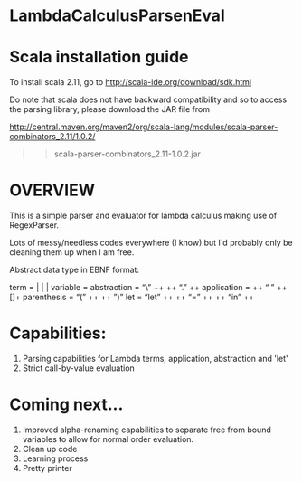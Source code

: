 # LambdaCalculusParsenEval

# Scala installation guide

 To install scala 2.11, go to http://scala-ide.org/download/sdk.html
 
 Do note that scala does not have backward compatibility and so to
 access the parsing library, please download the JAR file from
 
 http://central.maven.org/maven2/org/scala-lang/modules/scala-parser-combinators_2.11/1.0.2/
 >> scala-parser-combinators_2.11-1.0.2.jar
 
 
 
# OVERVIEW
 
 This is a simple parser and evaluator for lambda calculus making use
 of RegexParser.
 
 Lots of messy/needless codes everywhere (I know) but I'd probably only be cleaning them up
 when I am free.



 Abstract data type in EBNF format:

 term         = <variable>   |   <abstraction>   |   <application>   |   <parenthesis>
 variable     = <identifier>
 abstraction  = “\”   ++   <variable>   ++   “.”   ++   <term>
 application  = <term>   ++   “ ”   ++   [<term>]+
 parenthesis  = “(”   ++   <term>   ++   ”)”
 let          = “let”   ++   <variable>   ++   “=”   ++   <term>   ++   “in”   ++   <term>



# Capabilities:
 1. Parsing capabilities for Lambda terms, application, abstraction and 'let'
 2. Strict call-by-value evaluation



# Coming next...
 1. Improved alpha-renaming capabilities to separate free from bound variables to allow for normal order evaluation.
 2. Clean up code
 3. Learning process
 4. Pretty printer
